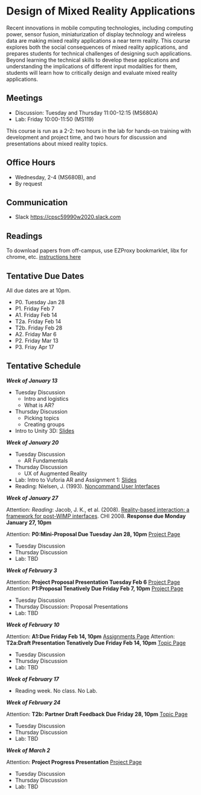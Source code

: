 # Design of Mixed Reality Applications

Recent innovations in mobile computing technologies, including computing power, sensor fusion, miniaturization of display technology and wireless data are making mixed reality applications a near term reality. This course explores both the social consequences of mixed reality applications, and prepares students for technical challenges of designing such applications. Beyond learning the technical skills to develop these applications and understanding the implications of different input modalities for them, students will learn how to critically design and evaluate mixed reality applications.

## Meetings

* Discussion: Tuesday and Thursday 11:00-12:15 (MS680A)
* Lab: Friday 10:00-11:50 (MS119)

This course is run as a 2-2: two hours in the lab for hands-on training with development and project time, and two hours for discussion and presentations about mixed reality topics.

## Office Hours

* Wednesday, 2-4 (MS680B), and
* By request

## Communication

* Slack <https://cpsc59990w2020.slack.com>

## Readings

To download papers from off-campus, use EZProxy bookmarklet, libx for chrome, etc. [instructions here](https://library.ucalgary.ca/c.php?g=255563&p=1704031)

## Tentative Due Dates

All due dates are at 10pm.

* P0. Tuesday Jan 28
* P1. Friday Feb 7
* A1. Friday Feb 14
* T2a. Friday Feb 14
* T2b. Friday Feb 28
* A2. Friday Mar 6
* P2. Friday Mar 13
* P3. Friay Apr 17

## Tentative Schedule

***Week of January 13***

* Tuesday Discussion
  * Intro and logistics
  * What is AR?
* Thursday Discussion
  * Picking topics
  * Creating groups
* Intro to Unity 3D: [Slides](https://www.dropbox.com/s/mtz8qut8po4qtuz/Tutorial%201%20-%20Intro%20to%20Unity.pptx?dl=0)

***Week of January 20***

* Tuesday Discussion
  * AR Fundamentals
* Thursday Discussion
  * UX of Augmented Reality
* Lab: Intro to Vuforia AR and Assignment 1: [Slides](https://www.dropbox.com/s/hxjtu8fmcl63o1l/Tutorial%202%20-%20Intro%20to%20Vuforia%20and%20A1.pptx?dl=0)
* Reading: Nielsen, J. (1993). [Noncommand User Interfaces](https://www.nngroup.com/articles/noncommand/)

***Week of January 27***

Attention: _Reading_: Jacob, J. K., et al. (2008). [Reality-based interaction: a framework for post-WIMP interfaces](https://dl.acm.org/doi/10.1145/1357054.1357089). CHI 2008. **Response due Monday January 27, 10pm**

Attention: **P0:Mini-Proposal Due Tuesday Jan 28, 10pm** [Project Page](project.md)

* Tuesday Discussion
* Thursday Discussion
* Lab: TBD

***Week of February 3***

Attention: **Project Proposal Presentation Tuesday Feb 6** [Project Page](project.md)
Attention: **P1:Proposal Tenatively Due Friday Feb 7, 10pm** [Project Page](project.md)

* Tuesday Discussion
* Thursday Discussion: Proposal Presentations
* Lab: TBD

***Week of February 10***

Attention: **A1:Due Friday Feb 14, 10pm** [Assignments Page](assignments.md)
Attention: **T2a:Draft Presentation Tenatively Due Friday Feb 14, 10pm** [Topic Page](topic.md)

* Tuesday Discussion
* Thursday Discussion
* Lab: TBD

***Week of February 17***

* Reading week. No class. No Lab.
  
***Week of February 24***

Attention: **T2b: Partner Draft Feedback Due Friday 28, 10pm** [Topic Page](topic.md)

* Tuesday Discussion
* Thursday Discussion
* Lab: TBD

***Week of March 2***

Attention: **Project Progress Presentation** [Project Page](project.md)

* Tuesday Discussion
* Thursday Discussion
* Lab: TBD
